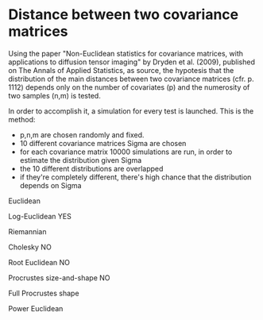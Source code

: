 # Distance between two covariance matrices

Using the paper "Non-Euclidean statistics for covariance matrices, with applications to diffusion tensor imaging" by Dryden et al. (2009), published on The Annals of Applied Statistics, as source, the hypotesis that the distribution of the main distances between two covariance matrices (cfr. p. 1112) depends only on the number of covariates (p) and the numerosity of two samples (n,m) is tested.

In order to accomplish it, a simulation for every test is launched.
This is the method:
- p,n,m are chosen randomly and fixed.
- 10 different covariance matrices Sigma are chosen
- for each covariance matrix 10000 simulations are run, in order to estimate the distribution given Sigma
- the 10 different distributions are overlapped
- if they're completely different, there's high chance that the distribution depends on Sigma


Euclidean 

Log-Euclidean YES

Riemannian

Cholesky NO

Root Euclidean NO

Procrustes size-and-shape NO

Full Procrustes shape

Power Euclidean
